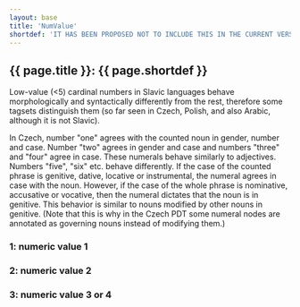```yaml
---
layout: base
title: 'NumValue'
shortdef: 'IT HAS BEEN PROPOSED NOT TO INCLUDE THIS IN THE CURRENT VERSION'
---
```


## {{ page.title }}: {{ page.shortdef }}

Low-value (<5) cardinal numbers in Slavic languages behave
morphologically and syntactically differently from the rest, therefore
some tagsets distinguish them (so far seen in Czech, Polish, and also
Arabic, although it is not Slavic).

In Czech, number "one" agrees with the counted noun in gender, number
and case. Number "two" agrees in gender and case and numbers "three"
and "four" agree in case. These numerals behave similarly to
adjectives. Numbers "five", "six" etc. behave differently. If the case
of the counted phrase is genitive, dative, locative or instrumental,
the numeral agrees in case with the noun. However, if the case of the
whole phrase is nominative, accusative or vocative, then the numeral
dictates that the noun is in genitive. This behavior is similar to
nouns modified by other nouns in genitive. (Note that this is why in
the Czech PDT some numeral nodes are annotated as governing nouns
instead of modifying them.)

### 1: numeric value 1

### 2: numeric value 2

### 3: numeric value 3 or 4
